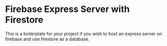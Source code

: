 # Firebase Express Server with Firestore #

This is a boilerplate for your project if you wish to host an express server on firebase and use firestore as a database.
